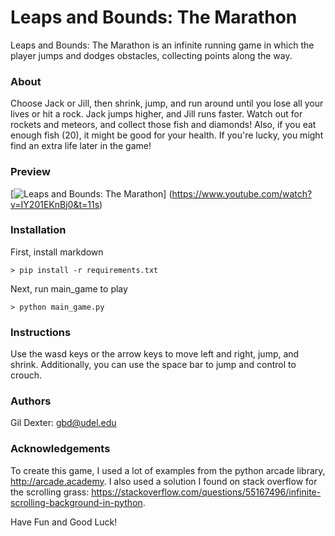 # Leaps and Bounds: The Marathon
Leaps and Bounds: The Marathon is an infinite running game 
in which the player jumps and dodges obstacles, collecting
points along the way.

### About
Choose Jack or Jill, then shrink, jump, and run around until
you lose all your lives or hit a rock. Jack jumps higher,
and Jill runs faster. Watch out for rockets and 
meteors, and collect those fish and diamonds! Also, if you
eat enough fish (20), it might be good for your health. If
you're lucky, you might find an extra life later in the game!

### Preview
[![Leaps and Bounds: The Marathon](https://lh3.googleusercontent.com/WDArkiKZmi6YgRGCQgdIfAzSq2cM459RO0D3HBf_pvQ602OZTx8kvcfuGTD4pKl3c4vM9L6Y0hkl0ioladpsg9L8CLDJd1sXs0LVZZwxdDyz-N5XTYemKgxYhg9V-DJ2ZHo-QY1jhWMDp8AUUSC_7QQUoIzuLvjlXfm8u97W9fvaP0sPtQ8ruzEdFfPFKUhFVj2_r7wPJ9RyNm1bJuJZCqsgrOadbvZJdZnKw4nbEgi3iUzfW_qwGAJzal1ea6FPtKsV2dJ4gpLCKE0OJxey-zWFi96rsOJ7fsLE7pGv86PHOmnjbGLrpLx1-arJF0xxfNKtu4HEz0wRJbfJ3C5BO27p7FqE_OpBOERx3Vml-r0xaPEk1srYRzRNir1j8uy81kRkML22Kq01LPQOxUUTc5rgbr8qseMBFkGQ9HNVsNhQij1zBL7j8gjdki29h_MalCKDsIEJ8TNs-J3rzntlSoOqbHqzbvkYzjK8qBNJHkku6FuXz25J0oovMC0ng5o7b2FxrGi4CUdlRVLP-GQ-yEdvDAaO4UqOo-k3umCDWQC3K-4R167w_VV2TXoXAG2L_YpTCQpBss_wuo7Az2_esO4yrSSFIhM6E8T2wqKRA3DBPPF3g9IZGz-wZGu5yUsq3K6MjFpJJsUzXrTP04x59frotUusZD1cWhXaaIpgdGhvYSyD37oN1w=w2388-h1196-no)]
(https://www.youtube.com/watch?v=IY201EKnBj0&t=11s)
### Installation
First, install markdown
```
> pip install -r requirements.txt
```
Next, run main_game to play
```
> python main_game.py
```
### Instructions
Use the wasd keys or the arrow keys to move left and right, jump, 
and shrink. Additionally, you can use the space bar to jump and
control to crouch.

### Authors
Gil Dexter: gbd@udel.edu

### Acknowledgements
To create this game, I used a lot of examples from the python
arcade library, http://arcade.academy. I also used a solution
I found on stack overflow for the scrolling grass:
https://stackoverflow.com/questions/55167496/infinite-scrolling-background-in-python.

Have Fun and Good Luck!